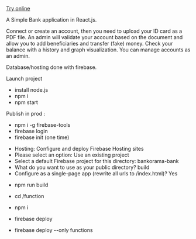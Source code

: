 [Try online](https://bankorama-bank.web.app/) 

A Simple Bank application in React.js. 

Connect or create an account, then you need to upload your ID card as a PDF file. An admin will validate your account based on the document and allow you to add beneficiaries and transfer (fake) money. Check your balance with a history and graph visualization. You can manage accounts as an admin.   

Database/hosting done with firebase.

Launch project
- install node.js
- npm i
- npm start

Publish in prod :
- npm i -g firebase-tools
- firebase login 
- firebase init (one time)

* Hosting: Configure and deploy Firebase Hosting sites
* Please select an option: Use an existing project
* Select a default Firebase project for this directory: bankorama-bank
* What do you want to use as your public directory? build
* Configure as a single-page app (rewrite all urls to /index.html)? Yes

- npm run build
- cd /function
- npm i 
- firebase deploy
 

- firebase deploy --only functions
